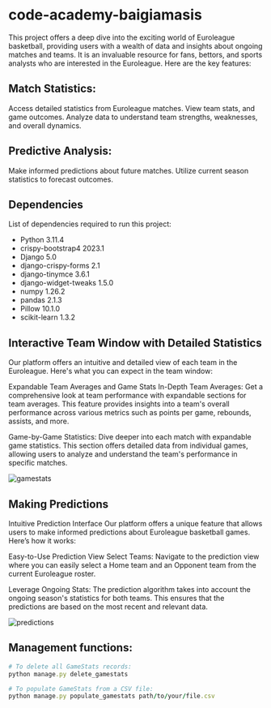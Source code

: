 # code-academy-baigiamasis
This project offers a deep dive into the exciting world of Euroleague basketball, providing users with a wealth of data and insights about ongoing matches and teams. It is an invaluable resource for fans, bettors, and sports analysts who are interested in the Euroleague. Here are the key features:

## Match Statistics:
Access detailed statistics from Euroleague matches.
View team stats, and game outcomes.
Analyze data to understand team strengths, weaknesses, and overall dynamics.

## Predictive Analysis:
Make informed predictions about future matches.
Utilize current season statistics to forecast outcomes.

## Dependencies

List of dependencies required to run this project:

- Python 3.11.4
- crispy-bootstrap4 2023.1
- Django 5.0
- django-crispy-forms 2.1
- django-tinymce 3.6.1
- django-widget-tweaks 1.5.0
- numpy 1.26.2
- pandas 2.1.3
- Pillow 10.1.0
- scikit-learn 1.3.2

## Interactive Team Window with Detailed Statistics
Our platform offers an intuitive and detailed view of each team in the Euroleague. Here's what you can expect in the team window:

Expandable Team Averages and Game Stats
In-Depth Team Averages: Get a comprehensive look at team performance with expandable sections for team averages. This feature provides insights into a team's overall performance across various metrics such as points per game, rebounds, assists, and more.

Game-by-Game Statistics: Dive deeper into each match with expandable game statistics. This section offers detailed data from individual games, allowing users to analyze and understand the team's performance in specific matches.


![gamestats](https://github.com/Aristotlle/code-academy-baigiamasis/assets/62259737/114269c7-ed9d-4fc5-ae3f-ac0cb35f8a65)

## Making Predictions
Intuitive Prediction Interface
Our platform offers a unique feature that allows users to make informed predictions about Euroleague basketball games. Here’s how it works:

Easy-to-Use Prediction View
Select Teams: Navigate to the prediction view where you can easily select a Home team and an Opponent team from the current Euroleague roster.

Leverage Ongoing Stats: The prediction algorithm takes into account the ongoing season's statistics for both teams. This ensures that the predictions are based on the most recent and relevant data.

![predictions](https://github.com/Aristotlle/code-academy-baigiamasis/assets/62259737/70e0dc62-a4de-4193-b1ba-3734ce88f27f)

## Management functions:

```ruby
# To delete all GameStats records:
python manage.py delete_gamestats
```
```ruby
# To populate GameStats from a CSV file:
python manage.py populate_gamestats path/to/your/file.csv
```

